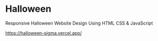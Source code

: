 # Halloween
Responsive Halloween Website Design Using HTML CSS &amp; JavaScript


https://halloween-sigma.vercel.app/
